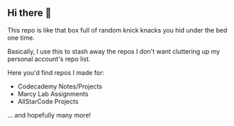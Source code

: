 ## Hi there 👋

This repo is like that box full of random knick knacks you hid under the bed one time.

Basically, I use this to stash away the repos I don't want cluttering up my personal account's repo list.

Here you'd find repos I made for:
* Codecademy Notes/Projects
* Marcy Lab Assignments
* AllStarCode Projects

... and hopefully many more!

<!--

**Here are some ideas to get you started:**

🙋‍♀️ A short introduction - what is your organization all about?
🌈 Contribution guidelines - how can the community get involved?
👩‍💻 Useful resources - where can the community find your docs? Is there anything else the community should know?
🍿 Fun facts - what does your team eat for breakfast?
🧙 Remember, you can do mighty things with the power of [Markdown](https://docs.github.com/github/writing-on-github/getting-started-with-writing-and-formatting-on-github/basic-writing-and-formatting-syntax)
-->
